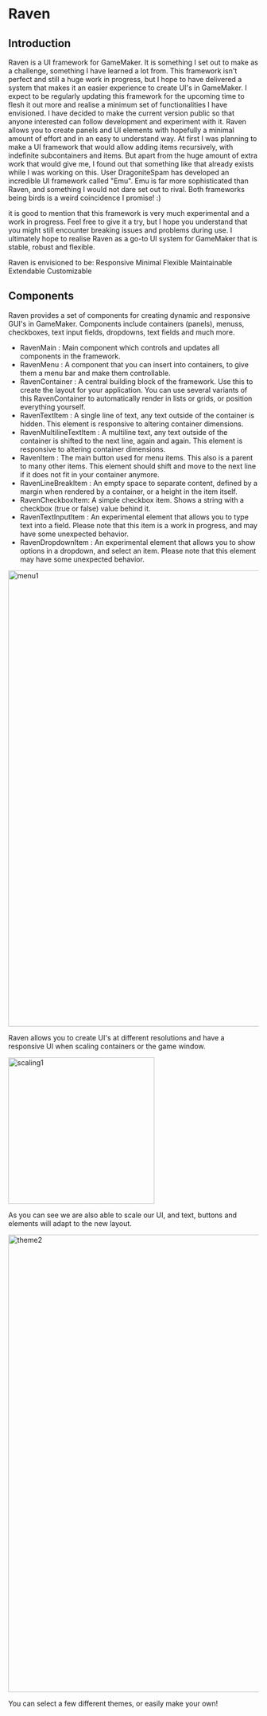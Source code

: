 # Raven

## Introduction

Raven is a UI framework for GameMaker. It is something I set out to make as a challenge, something I have learned a lot from. This framework isn't perfect and still a huge work in progress, but I hope to have delivered a system that makes it an easier experience to create UI's in GameMaker.
I expect to be regularly updating this framework for the upcoming time to flesh it out more and realise a minimum set of functionalities I have envisioned. I have decided to make the current version public so that anyone interested can follow development and experiment with it.
Raven allows you to create panels and UI elements with hopefully a minimal amount of effort and in an easy to understand way. At first I was planning to make a UI framework that would allow adding items recursively, with indefinite subcontainers and items. But apart from the huge amount of extra work that would give me, I found out that something like that already exists while I was working on this. User DragoniteSpam has developed an incredible UI framework called "Emu". Emu is far more sophisticated than Raven, and something I would not dare set out to rival. Both frameworks being birds is a weird coincidence I promise! :)

it is good to mention that this framework is very much experimental and a work in progress. Feel free to give it a try, but I hope you understand that you might still encounter breaking issues and problems during use. I ultimately hope to realise Raven as a go-to UI system for GameMaker that is stable, robust and flexible.

Raven is envisioned to be:
Responsive
Minimal
Flexible
Maintainable
Extendable
Customizable


## Components
Raven provides a set of components for creating dynamic and responsive GUI's in GameMaker. Components include containers (panels), menuss, checkboxes, text input fields, dropdowns, text fields and much more.

- RavenMain : Main component which controls and updates all components in the framework.
- RavenMenu : A component that you can insert into containers, to give them a menu bar and make them controllable.
- RavenContainer : A central building block of the framework. Use this to create the layout for your application. You can use several variants of this RavenContainer to automatically render in lists or grids, or position everything yourself.
- RavenTextItem : A single line of text, any text outside of the container is hidden. This element is responsive to altering container dimensions.
- RavenMultilineTextItem : A multiline text, any text outside of the container is shifted to the next line, again and again. This element is responsive to altering container dimensions.
- RavenItem : The main button used for menu items. This also is a parent to many other items. This element should shift and move to the next line if it does not fit in your container anymore.
- RavenLineBreakItem : An empty space to separate content, defined by a margin when rendered by a container, or a height in the item itself.
- RavenCheckboxItem: A simple checkbox item. Shows a string with a checkbox (true or false) value behind it.
- RavenTextInputItem : An experimental element that allows you to type text into a field. Please note that this item is a work in progress, and may have some unexpected behavior.
- RavenDropdownItem : An experimental element that allows you to show options in a dropdown, and select an item. Please note that this element may have some unexpected behavior.



<img width="916" alt="menu1" src="https://github.com/Emperor2000/Raven/assets/38536470/e7b89cd8-37b5-4e4d-860c-c0855dafd51b">


Raven allows you to create UI's at different resolutions and have a responsive UI when scaling containers or the game window.


<img width="294" alt="scaling1" src="https://github.com/Emperor2000/Raven/assets/38536470/1ff4355f-03c7-479d-ab1d-1e02e3a4b682">


As you can see we are also able to scale our UI, and text, buttons and elements will adapt to the new layout. 


<img width="919" alt="theme2" src="https://github.com/Emperor2000/Raven/assets/38536470/db52bac1-021e-4afc-b3f6-ef4305fda904">


You can select a few different themes, or easily make your own!
